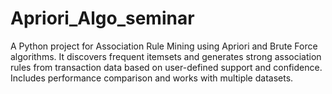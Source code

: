 # Apriori_Algo_seminar
A Python project for Association Rule Mining using Apriori and Brute Force algorithms. It discovers frequent itemsets and generates strong association rules from transaction data based on user-defined support and confidence. Includes performance comparison and works with multiple datasets.
